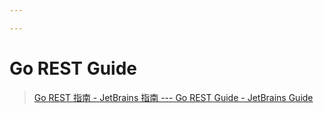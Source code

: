 ```yaml
---

---
```


# Go REST Guide

> [Go REST 指南 - JetBrains 指南 --- Go REST Guide - JetBrains Guide](https://www.jetbrains.com/guide/go/tutorials/rest_api_series/)

